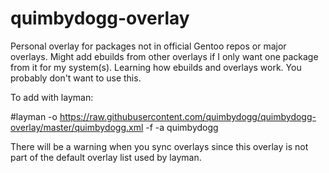 # quimbydogg-overlay
Personal overlay for packages not in official Gentoo repos or major overlays.  Might add ebuilds from other overlays if I only want one package from it for my system(s).  Learning how ebuilds and overlays work.  You probably don't want to use this.

To add with layman:

#layman -o https://raw.githubusercontent.com/quimbydogg/quimbydogg-overlay/master/quimbydogg.xml -f -a quimbydogg

There will be a warning when you sync overlays since this overlay is not part of the default overlay list used by layman.
